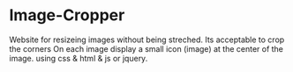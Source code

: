 # Image-Cropper
Website for resizeing images without being streched. Its acceptable to crop the corners
On each image display a small icon (image) at the center of the image.
using css & html & js or jquery.
